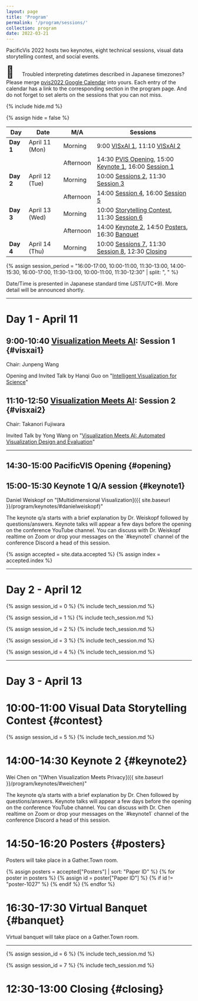 ```yaml
---
layout: page
title: 'Program'
permalink: '/program/sessions/'
collection: program
date: 2022-03-21
---
```


PacificVis 2022 hosts two keynotes, eight technical sessions, visual data storytelling contest, and social events.

<span style="font-size: xx-large;">📅&nbsp;&nbsp;</span>
Troubled interpreting datetimes described in Japanese timezones? Please merge [pvis2022 Google Calendar](https://calendar.google.com/calendar/u/0?cid=bnU1OHFvOTBtdjZpN2thOGpyZHZycnRnNTBAZ3JvdXAuY2FsZW5kYXIuZ29vZ2xlLmNvbQ) into yours.  Each entry of the calendar has a link to the corresponding section in the program page.  And do not forget to set alerts on the sessions that you can not miss.

{% include hide.md %}

{% assign hide = false %}

| Day | Date | M/A | Sessions |
| ----- | -------------- | --------- | -------------------- |
| **Day 1** | April 11 (Mon) | Morning   | 9:00 [VISxAI 1](#visxai1), 11:10 [VISxAI 2](#visxai2)
|       |                | Afternoon | 14:30 [PVIS Opening](#opening), 15:00 [Keynote 1](#keynote1), 16:00 [Session 1](#session1)
| **Day 2** | April 12 (Tue) | Morning | 10:00 [Sessions 2](#session2), 11:30 [Session 3](#session3)
|       |                | Afternoon |  14:00 [Session 4](#session4), 16:00 [Session 5](#session5)
| **Day 3** | April 13 (Wed) | Morning   | 10:00 [Storytelling Contest](#contest), 11:30 [Session 6](#session6)
|       |                | Afternoon | 14:00 [Keynote 2](#keynote2), 14:50 [Posters](#posters), 16:30 [Banquet](#banquet)
| **Day 4** | April 14 (Thu) | Morning   | 10:00 [Sessions 7](#session7), 11:30 [Session 8](#session8), 12:30 [Closing](#closing)

{% assign session_period = "16:00-17:00, 10:00-11:00, 11:30-13:00, 14:00-15:30, 16:00-17:00, 11:30-13:00, 10:00-11:00, 11:30-12:30" | split: ", " %}

<p class="notice">Date/Time is presented in Japanese standard time (JST/UTC+9). More detail will be announced shortly.</p>

---

# Day 1 - April 11

## 9:00-10:40 [Visualization Meets AI]({{site.baseurl}}/program/visxai/): Session 1 {#visxai1}

Chair: Junpeng Wang

Opening and Invited Talk by Hanqi Guo on "[Intelligent Visualization for Science]({{site.baseurl}}/program/visxai/#hanqi_guo)"

<paper data-paper_id="visxai-4033"></paper>

<paper data-paper_id="visxai-6403"></paper>

## 11:10-12:50 [Visualization Meets AI]({{site.baseurl}}/program/visxai/): Session 2 {#visxai2}

Chair: Takanori Fujiwara

Invited Talk by Yong Wang on "[Visualization Meets AI: Automated Visualization Design and Evaluation]({{site.baseurl}}/program/visxai/#yong_wang)"

<paper data-paper_id="visxai-9591"></paper>

<paper data-paper_id="visxai-5160"></paper>

---
## 14:30-15:00 PacificVIS Opening {#opening}

## 15:00-15:30 Keynote 1 Q/A session {#keynote1}

Daniel Weiskopf on "[Multidimensional Visualization]({{ site.baseurl }}/program/keynotes/#danielweiskopf)"

<p class="notice">The keynote q/a starts with a brief explanation by Dr. Weiskopf followed by questions/answers.   Keynote talks will appear a few days before the opening on the conference YouTube channel.  You can discuss with Dr. Weiskopf realtime on Zoom or drop your messages on the `#keynote1` channel of the conference Discord a head of this session.</p>

{% assign accepted = site.data.accepted %}
{% assign index = accepted.index %}

---
# Day 2 - April 12

{% assign session_id = 0 %}
{% include tech_session.md %}

{% assign session_id = 1 %}
{% include tech_session.md %}

{% assign session_id = 2 %}
{% include tech_session.md %}

{% assign session_id = 3 %}
{% include tech_session.md %}

{% assign session_id = 4 %}
{% include tech_session.md %}

---
# Day 3 - April 13

# 10:00-11:00 Visual Data Storytelling Contest {#contest}

{% assign session_id = 5 %}
{% include tech_session.md %}

# 14:00-14:30 Keynote 2 {#keynote2}

Wei Chen on "[When Visualization Meets Privacy]({{ site.baseurl }}/program/keynotes/#weichen)"

<p class="notice">The keynote q/a starts with a brief explanation by Dr. Chen followed by questions/answers.  Keynote talks will appear a few days before the opening on the conference YouTube channel.  You can discuss with Dr. Chen realtime on Zoom or drop your messages on the `#keynote1` channel of the conference Discord a head of this session.</p>

# 14:50-16:20 Posters {#posters}

Posters will take place in a Gather.Town room.

{% assign posters = accepted["Posters"] | sort: "Paper ID" %}
{% for poster in posters %}
{% assign id = poster["Paper ID"] %}
{% if id != "poster-1027" %}
<paper data-paper_id="{{id}}"></paper>
{% endif %}
{% endfor %}

# 16:30-17:30 Virtual Banquet {#banquet}

Virtual banquet will take place on a Gather.Town room.

---
{% assign session_id = 6 %}
{% include tech_session.md %}

{% assign session_id = 7 %}
{% include tech_session.md %}

# 12:30-13:00 Closing {#closing}

<script src="https://unpkg.com/vue@3"></script>
<script type="text/javascript" src="/pvis2022/assets/javascripts/accepted.json.js"></script>
<script type="text/javascript" src="/pvis2022/assets/javascripts/preview.json.js"></script>
<script type="text/javascript" src="/pvis2022/assets/javascripts/accepted.js"></script>
